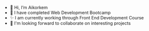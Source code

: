 - 👋 Hi, I’m Aikorkem
- 🌱 I have completed Web Development Bootcamp
- ✨ I am currently working through Front End Development Course
- 💞️ I'm looking forward to collaborate on interesting projects

<!---
Aikorkem/Aikorkem is a ✨ special ✨ repository because its `README.md` (this file) appears on your GitHub profile.
You can click the Preview link to take a look at your changes.
--->
